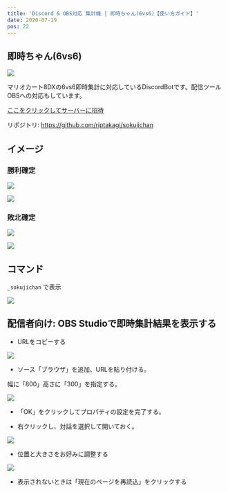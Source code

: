 ```yaml
---
title: 'Discord & OBS対応 集計機 | 即時ちゃん(6vs6)【使い方ガイド】'
date: 2020-07-19
pos: 22
---
```


## 即時ちゃん(6vs6)

![](https://i.imgur.com/UyoqkLn.png)

マリオカート8DXの6vs6即時集計に対応しているDiscordBotです。配信ツールOBSへの対応もしています。

[ここをクリックしてサーバーに招待](https://discord.com/api/oauth2/authorize?client_id=716931790865956904&permissions=3136&scope=bot)

リポジトリ: https://github.com/riptakagi/sokujichan

## イメージ

### 勝利確定
![](https://i.imgur.com/xCeXW7l.png)

![](https://i.imgur.com/mYk2DJP.png)

### 敗北確定
![](https://i.imgur.com/OyeXY2J.png)

![](https://i.imgur.com/QouWtTH.png)

## コマンド

`_sokujichan` で表示

![](https://i.imgur.com/s2RkRL0.png)

## 配信者向け: OBS Studioで即時集計結果を表示する

- URLをコピーする

![](https://i.imgur.com/jVjy21Y.png)

- ソース「ブラウザ」を追加、URLを貼り付ける。

幅に「800」高さに「300」を指定する。

![](https://i.imgur.com/NGyFSVW.png)

- 「OK」をクリックしてプロパティの設定を完了する。

- 右クリックし、対話を選択して開いておく。

![](https://i.imgur.com/ZnsOtTL.png)

- 位置と大きさをお好みに調整する

![](https://i.imgur.com/k9CFreI.jpg)

- 表示されないときは「現在のページを再読込」をクリックする
